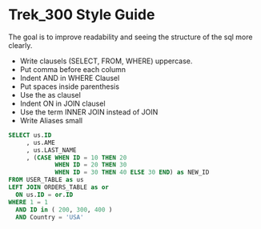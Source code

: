 # Trek_300 Style Guide

The goal is to improve readability and seeing the structure of the sql more clearly.

* Write clausels (SELECT, FROM, WHERE) uppercase. 
* Put comma before each column
* Indent AND in WHERE Clausel
* Put spaces inside parenthesis
* Use the as clausel
* Indent ON in JOIN clausel
* Use the term INNER JOIN instead of JOIN
* Write Aliases small

```sql
SELECT us.ID
     , us.AME
     , us.LAST_NAME
     , (CASE WHEN ID = 10 THEN 20
             WHEN ID = 20 THEN 30 
             WHEN ID = 30 THEN 40 ELSE 30 END) as NEW_ID
FROM USER_TABLE as us
LEFT JOIN ORDERS_TABLE as or
  ON us.ID = or.ID
WHERE 1 = 1
  AND ID in ( 200, 300, 400 )
  AND Country = 'USA'
